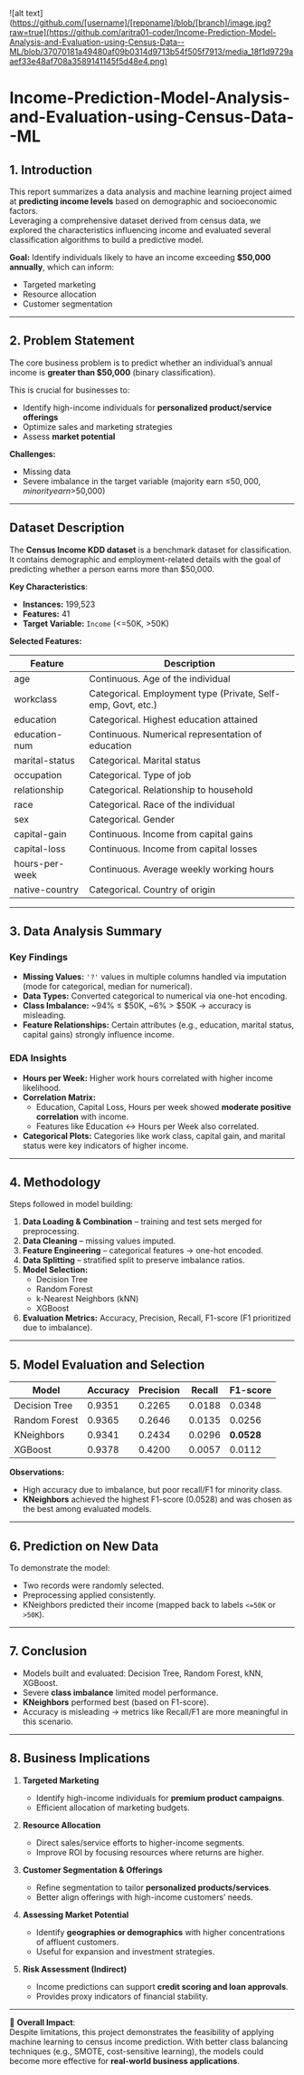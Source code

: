 ![alt text](https://github.com/[username]/[reponame]/blob/[branch]/image.jpg?raw=true](https://github.com/aritra01-coder/Income-Prediction-Model-Analysis-and-Evaluation-using-Census-Data--ML/blob/37070181a49480af09b0314d9713b54f505f7913/media_18f1d9729aaef33e48af708a3589141145f5d48e4.png)
# Income-Prediction-Model-Analysis-and-Evaluation-using-Census-Data--ML


## 1. Introduction
This report summarizes a data analysis and machine learning project aimed at **predicting income levels** based on demographic and socioeconomic factors.  
Leveraging a comprehensive dataset derived from census data, we explored the characteristics influencing income and evaluated several classification algorithms to build a predictive model.  

**Goal:** Identify individuals likely to have an income exceeding **$50,000 annually**, which can inform:  
- Targeted marketing  
- Resource allocation  
- Customer segmentation  

---

## 2. Problem Statement
The core business problem is to predict whether an individual’s annual income is **greater than $50,000** (binary classification).  

This is crucial for businesses to:  
- Identify high-income individuals for **personalized product/service offerings**  
- Optimize sales and marketing strategies  
- Assess **market potential**  

**Challenges:**  
- Missing data  
- Severe imbalance in the target variable (majority earn ≤$50,000, minority earn >$50,000)  

---

## Dataset Description
The **Census Income KDD dataset** is a benchmark dataset for classification. It contains demographic and employment-related details with the goal of predicting whether a person earns more than $50,000.  

**Key Characteristics**:  
- **Instances:** 199,523  
- **Features:** 41  
- **Target Variable:** `Income` (<=50K, >50K)  

**Selected Features:**  

| Feature         | Description |
|-----------------|-------------|
| age             | Continuous. Age of the individual |
| workclass       | Categorical. Employment type (Private, Self-emp, Govt, etc.) |
| education       | Categorical. Highest education attained |
| education-num   | Continuous. Numerical representation of education |
| marital-status  | Categorical. Marital status |
| occupation      | Categorical. Type of job |
| relationship    | Categorical. Relationship to household |
| race            | Categorical. Race of the individual |
| sex             | Categorical. Gender |
| capital-gain    | Continuous. Income from capital gains |
| capital-loss    | Continuous. Income from capital losses |
| hours-per-week  | Continuous. Average weekly working hours |
| native-country  | Categorical. Country of origin |

---

## 3. Data Analysis Summary

### Key Findings
- **Missing Values:** `'?'` values in multiple columns handled via imputation (mode for categorical, median for numerical).  
- **Data Types:** Converted categorical to numerical via one-hot encoding.  
- **Class Imbalance:** ~94% ≤ $50K, ~6% > $50K → accuracy is misleading.  
- **Feature Relationships:** Certain attributes (e.g., education, marital status, capital gains) strongly influence income.  

### EDA Insights
- **Hours per Week:** Higher work hours correlated with higher income likelihood.  
- **Correlation Matrix:**  
  - Education, Capital Loss, Hours per week showed **moderate positive correlation** with income.  
  - Features like Education ↔ Hours per Week also correlated.  
- **Categorical Plots:** Categories like work class, capital gain, and marital status were key indicators of higher income.  

---

## 4. Methodology
Steps followed in model building:  
1. **Data Loading & Combination** – training and test sets merged for preprocessing.  
2. **Data Cleaning** – missing values imputed.  
3. **Feature Engineering** – categorical features → one-hot encoded.  
4. **Data Splitting** – stratified split to preserve imbalance ratios.  
5. **Model Selection:**  
   - Decision Tree  
   - Random Forest  
   - k-Nearest Neighbors (kNN)  
   - XGBoost  
6. **Evaluation Metrics:** Accuracy, Precision, Recall, F1-score (F1 prioritized due to imbalance).  

---

## 5. Model Evaluation and Selection

| Model           | Accuracy | Precision | Recall  | F1-score |
|-----------------|----------|-----------|---------|----------|
| Decision Tree   | 0.9351   | 0.2265    | 0.0188  | 0.0348   |
| Random Forest   | 0.9365   | 0.2646    | 0.0135  | 0.0256   |
| KNeighbors      | 0.9341   | 0.2434    | 0.0296  | **0.0528** |
| XGBoost         | 0.9378   | 0.4200    | 0.0057  | 0.0112   |

**Observations:**  
- High accuracy due to imbalance, but poor recall/F1 for minority class.  
- **KNeighbors** achieved the highest F1-score (0.0528) and was chosen as the best among evaluated models.  

---

## 6. Prediction on New Data
To demonstrate the model:  
- Two records were randomly selected.  
- Preprocessing applied consistently.  
- KNeighbors predicted their income (mapped back to labels `<=50K` or `>50K`).  

---

## 7. Conclusion
- Models built and evaluated: Decision Tree, Random Forest, kNN, XGBoost.  
- Severe **class imbalance** limited model performance.  
- **KNeighbors** performed best (based on F1-score).  
- Accuracy is misleading → metrics like Recall/F1 are more meaningful in this scenario.  

---

## 8. Business Implications

1. **Targeted Marketing**  
   - Identify high-income individuals for **premium product campaigns**.  
   - Efficient allocation of marketing budgets.  

2. **Resource Allocation**  
   - Direct sales/service efforts to higher-income segments.  
   - Improve ROI by focusing resources where returns are higher.  

3. **Customer Segmentation & Offerings**  
   - Refine segmentation to tailor **personalized products/services**.  
   - Better align offerings with high-income customers’ needs.  

4. **Assessing Market Potential**  
   - Identify **geographies or demographics** with higher concentrations of affluent customers.  
   - Useful for expansion and investment strategies.  

5. **Risk Assessment (Indirect)**  
   - Income predictions can support **credit scoring and loan approvals**.  
   - Provides proxy indicators of financial stability.  

---

📌 **Overall Impact**:  
Despite limitations, this project demonstrates the feasibility of applying machine learning to census income prediction. With better class balancing techniques (e.g., SMOTE, cost-sensitive learning), the models could become more effective for **real-world business applications**.

